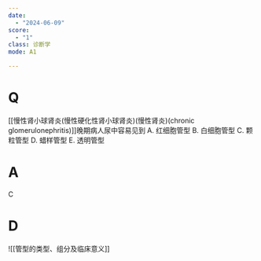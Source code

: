 ```yaml
---
date:
  - "2024-06-09"
score:
  - "1"
class: 诊断学
mode: A1

---
```



# Q
[[慢性肾小球肾炎(慢性硬化性肾小球肾炎)(慢性肾炎)(chronic glomerulonephritis)]]晚期病人尿中容易见到
A. 红细胞管型 
B. 白细胞管型 
C. 颗粒管型
D. 蜡样管型 
E. 透明管型

# A

C


# D
![[管型的类型、组分及临床意义]]
